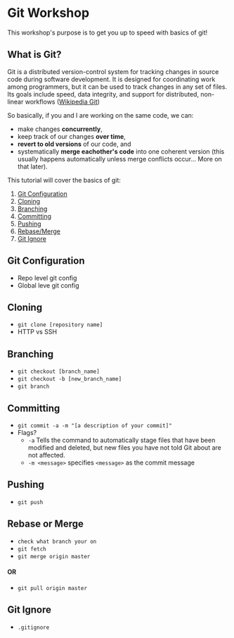 # Git Workshop
This workshop's purpose is to get you up to speed with basics of git!

## What is Git?
Git is a distributed version-control system for tracking changes in source code during software development. 
It is designed for coordinating work among programmers, but it can be used to track changes in any set of files. 
Its goals include speed, data integrity, and support for distributed, non-linear workflows 
([Wikipedia Git](https://en.wikipedia.org/wiki/Git))

So basically, if you and I are working on the same code, we can:
* make changes **concurrently**,
* keep track of our changes **over time**, 
* **revert to old versions** of our code, and
* systematically **merge eachother's code** into one coherent version (this usually happens automatically unless merge conflicts occur... More on that later).

This tutorial will cover the basics of git:

1. [Git Configuration](#git-configuration)
1. [Cloning](#cloning)
1. [Branching](#branching)
1. [Committing](#committing)
1. [Pushing](#pushing)
1. [Rebase/Merge](#rebase-or-merge)
1. [Git Ignore](#git-ignore)

## Git Configuration
* Repo level git config
* Global leve git config

## Cloning
* `git clone [repository name]`
* HTTP vs SSH

## Branching
* `git checkout [branch_name]`
* `git checkout -b [new_branch_name]`
* `git branch`

## Committing
* `git commit -a -m "[a description of your commit]"`
* Flags?
  * `-a` Tells the command to automatically stage files that have been modified and deleted, but new files you have not told Git about are not affected.
  * `-m <message>` specifies `<message>` as the commit message

## Pushing
* `git push`

## Rebase or Merge
* `check what branch your on`
* `git fetch`
* `git merge origin master`
#### OR
* `git pull origin master`

## Git Ignore
* `.gitignore`
